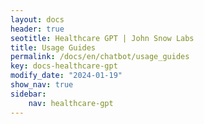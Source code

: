 ```yaml
---
layout: docs
header: true
seotitle: Healthcare GPT | John Snow Labs
title: Usage Guides
permalink: /docs/en/chatbot/usage_guides
key: docs-healthcare-gpt
modify_date: "2024-01-19"
show_nav: true
sidebar:
    nav: healthcare-gpt
---
```

